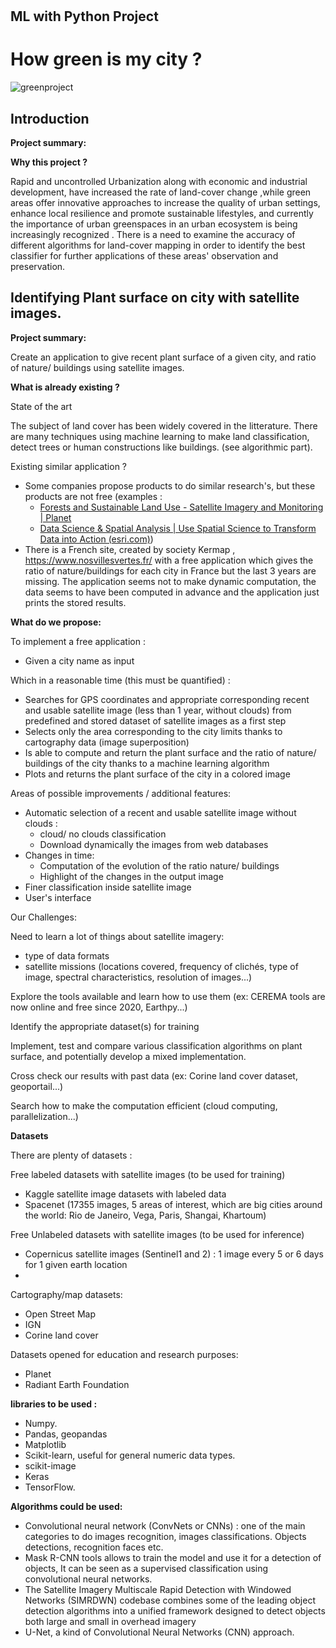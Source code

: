 #
## ML with Python Project

# How green is my city ?

![greenproject](https://user-images.githubusercontent.com/72912247/121811213-02297780-cc64-11eb-9476-6ceffd05d3a8.jpeg)


## Introduction
**Project summary:**

**Why this project ?**

Rapid and uncontrolled Urbanization along with economic and industrial development, have increased the rate of land-cover change ,while green areas offer innovative approaches to increase the quality of urban settings, enhance local resilience and promote sustainable lifestyles, and currently the importance of urban greenspaces in an urban ecosystem is being increasingly recognized . There is a need to examine the accuracy of different algorithms for land-cover mapping in order to identify the best classifier for further applications of these areas' observation and preservation.


## Identifying Plant surface on city with satellite images.

**Project summary:**

Create an application to give recent plant surface of a given city, and ratio of nature/ buildings using satellite images.

**What is already existing ?**

State of the art

The subject of land cover has been widely covered in the litterature. There are many techniques using machine learning to make land classification, detect trees or human constructions like buildings. (see algorithmic part).

Existing similar application ?

- Some companies propose products to do similar research&#39;s, but these products are not free (examples :
  - [Forests and Sustainable Land Use - Satellite Imagery and Monitoring | Planet](https://www.planet.com/markets/forestry/)
  - [Data Science &amp; Spatial Analysis | Use Spatial Science to Transform Data into Action (esri.com)](https://www.esri.com/en-us/arcgis/products/spatial-analytics-data-science/overview))
- There is a French site, created by society Kermap , https://www.nosvillesvertes.fr/ with a free application which gives the ratio of nature/buildings for each city in France but the last 3 years are missing. The application seems not to make dynamic computation, the data seems to have been computed in advance and the application just prints the stored results.

**What do we propose:**

To implement a free application :

- Given a city name as input

Which in a reasonable time (this must be quantified) :

- Searches for GPS coordinates and appropriate corresponding recent and usable satellite image (less than 1 year, without clouds) from predefined and stored dataset of satellite images as a first step
- Selects only the area corresponding to the city limits thanks to cartography data (image superposition)
- Is able to compute and return the plant surface and the ratio of nature/ buildings of the city thanks to a machine learning algorithm
- Plots and returns the plant surface of the city in a colored image

Areas of possible improvements / additional features:

- Automatic selection of a recent and usable satellite image without clouds :
  - cloud/ no clouds classification
  - Download dynamically the images from web databases
- Changes in time:
  - Computation of the evolution of the ratio nature/ buildings
  - Highlight of the changes in the output image
- Finer classification inside satellite image
- User&#39;s interface

Our Challenges:

Need to learn a lot of things about satellite imagery:

- type of data formats
- satellite missions (locations covered, frequency of clichés, type of image, spectral characteristics, resolution of images...)

Explore the tools available and learn how to use them (ex: CEREMA tools are now online and free since 2020, Earthpy...)

Identify the appropriate dataset(s) for training

Implement, test and compare various classification algorithms on plant surface, and potentially develop a mixed implementation.

Cross check our results with past data (ex: Corine land cover dataset, geoportail...)

Search how to make the computation efficient (cloud computing, parallelization...)

**Datasets**

There are plenty of datasets :

Free labeled datasets with satellite images (to be used for training)

- Kaggle satellite image datasets with labeled data
- Spacenet (17355 images, 5 areas of interest, which are big cities around the world: Rio de Janeiro, Vega, Paris, Shangai, Khartoum)

Free Unlabeled datasets with satellite images (to be used for inference)

- Copernicus satellite images (Sentinel1 and 2) : 1 image every 5 or 6 days for 1 given earth location
-

Cartography/map datasets:

- Open Street Map
- IGN
- Corine land cover

Datasets opened for education and research purposes:

- Planet
- Radiant Earth Foundation

**libraries to be used :**

- Numpy.
- Pandas, geopandas
- Matplotlib
- Scikit-learn, useful for general numeric data types.
- scikit-image
- Keras
- TensorFlow.

**Algorithms could be used:**

- Convolutional neural network (ConvNets or CNNs) : one of the main categories to do images recognition, images classifications. Objects detections, recognition faces etc.
- Mask R-CNN tools allows to train the model and use it for a detection of objects, It can be seen as a supervised classification using convolutional neural networks.
- The Satellite Imagery Multiscale Rapid Detection with Windowed Networks (SIMRDWN) codebase combines some of the leading object detection algorithms into a unified framework designed to detect objects both large and small in overhead imagery
- U-Net, a kind of Convolutional Neural Networks (CNN) approach.
